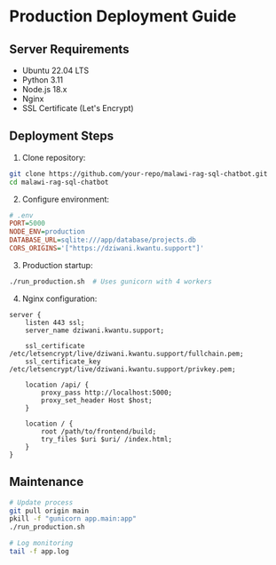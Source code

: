 # Production Deployment Guide

## Server Requirements
- Ubuntu 22.04 LTS
- Python 3.11
- Node.js 18.x
- Nginx
- SSL Certificate (Let's Encrypt)

## Deployment Steps

1. Clone repository:
```bash
git clone https://github.com/your-repo/malawi-rag-sql-chatbot.git
cd malawi-rag-sql-chatbot
```

2. Configure environment:
```ini
# .env
PORT=5000
NODE_ENV=production
DATABASE_URL=sqlite:///app/database/projects.db
CORS_ORIGINS='["https://dziwani.kwantu.support"]'
```

3. Production startup:
```bash
./run_production.sh  # Uses gunicorn with 4 workers
```

4. Nginx configuration:
```nginx
server {
    listen 443 ssl;
    server_name dziwani.kwantu.support;

    ssl_certificate /etc/letsencrypt/live/dziwani.kwantu.support/fullchain.pem;
    ssl_certificate_key /etc/letsencrypt/live/dziwani.kwantu.support/privkey.pem;

    location /api/ {
        proxy_pass http://localhost:5000;
        proxy_set_header Host $host;
    }
    
    location / {
        root /path/to/frontend/build;
        try_files $uri $uri/ /index.html;
    }
}
```

## Maintenance
```bash
# Update process
git pull origin main
pkill -f "gunicorn app.main:app"
./run_production.sh

# Log monitoring
tail -f app.log

